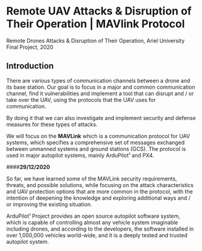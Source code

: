 # Remote UAV Attacks & Disruption of Their Operation | MAVlink Protocol
Remote Drones Attacks &amp; Disruption of Their Operation, Ariel University Final Project, 2020

## Introduction
There are various types of communication channels between a drone and its base station.
Our goal is to focus in a major and common communication channel, find it vulnerabilities and implement a tool that can disrupt and / or take over the UAV, using the protocols that the UAV uses for communication.

By doing it that we can also investigate and implement security and defense measures for these types of attacks.

We will focus on the **MAVLink** which is a communication protocol for UAV systems, which specifies a comprehensive set of messages exchanged between unmanned systems and ground stations (GCS). The protocol is used in major autopilot systems, mainly ArduPilot¹ and PX4.

####**29/12/2020**

So far, we have learned some of the MAVLink security requirements, threats, and possible solutions, while focusing on the attack characteristics and UAV protection options that are more common in the protocol, with the intention of deepening the knowledge and exploring additional ways and / or improving the existing situation.


ArduPilot¹ Project provides an open source autopilot software system, which is capable of controlling almost any vehicle system imaginable including drones, and according to the developers, the software installed in over 1,000,000 vehicles world-wide, and it is a deeply tested and trusted autopilot system.
